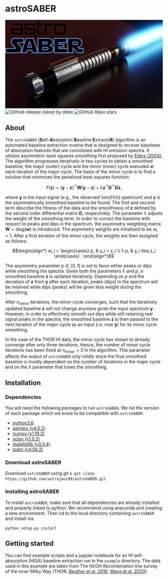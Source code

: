 <!--
  Title: astroSABER
  Description: Self-Absorption Baseline ExtractoR developed for systematic baseline fitting.
  Author: astrojoni89
-->

# astroSABER

![astroSABER logo](./docs/astrosaber_promo_lowres.png)  
![GitHub release (latest by date)](https://img.shields.io/github/v/release/astrojoni89/astroSABER?style=for-the-badge)
![GitHub Repo stars](https://img.shields.io/github/stars/astrojoni89/astroSABER?style=for-the-badge)

## About
The `astroSABER` (**S**elf-**A**bsorption **B**aseline **E**xtracto**R**) algorithm is an automated baseline extraction routine that is designed to recover baselines of absorption features that are convoluted with HI emission spectra. It utilizes asymmetric least squares smoothing first proposed by [Eilers (2004)](https://pubs.acs.org/doi/10.1021/ac034800e). The algorithm progresses iteratively in two cycles to obtain a smoothed baseline, the major (outer) cycle and the minor (inner) cycle executed at each iteration of the major cycle. The basis of the minor cycle is to find a solution that minimizes the penalized least squares function:


$$\begin{equation}
F(\mathbf{z}) = (\mathbf{y} - \mathbf{z})^\top \mathbf{W} (\mathbf{y} - \mathbf{z}) + \lambda \mathbf{z}^\top \mathbf{D}^\top \mathbf{D} \mathbf{z} ,
\end{equation}$$

where $\mathbf{y}$ is the input signal (e.g., the observed \ion{H}{i} spectrum) and $\mathbf{z}$ is the asymmetrically smoothed baseline to be found. The first and second term describe the fitness of the data and the smoothness of $\mathbf{z}$ defined by the second order differential matrix $\mathbf{D}$, respectively. The parameter $\lambda$ adjusts the weight of the smoothing term. In order to correct the baseline with respect to peaks and dips in the spectrum, the asymmetry weighting matrix $\mathbf{W} = \mathrm{diag}(\mathbf{w})$ is introduced. The asymmetry weights are initialized to be $w_i=1$. After a first iteration of the minor cycle, the weights are then assigned as follows:

$$\begin{align*}
    w_i = \begin{cases}
    p, & y_i > z_i \\
    1-p, & y_i \leq z_i
    \end{cases} .
\end{align*}$$

The asymmetry parameter $p\in[0,1]$ is set to favor either peaks or dips while smoothing the spectra. Given both the parameters $\lambda$ and $p$, a smoothed baseline $\mathbf{z}$ is updated iteratively. Depending on $p$ and the deviation of $\mathbf{z}$ from $\mathbf{y}$ after each iteration, peaks (dips) in the spectrum will be retained while dips (peaks) will be given less weight during the smoothing.

After $n_{\mathrm{minor}}$ iterations, the minor cycle converges, such that the iteratively updated baseline $\mathbf{z}$ will not change anymore given the input spectrum $\mathbf{y}$. However, in order to effectively smooth out dips while still retaining real signal peaks in the spectra, the smoothed baseline $\mathbf{z}$ is then passed to the next iteration of the major cycle as an input (i.e. now $\mathbf{y}$) for its minor cycle smoothing.

In the case of the THOR HI data, the minor cycle has shown to already converge after only three iterations. Hence, the number of minor cycle iterations has been fixed at $n_{\mathrm{minor}}=3$ in the algorithm. This parameter affects the output of `astroSABER` only mildly since the final smoothed baseline is mostly dependent on the number of iterations in the major cycle and on the $\lambda$ parameter that tunes the smoothing.

## Installation
### Dependencies
You will need the following packages to run `astroSABER`. We list the version of each package which we know to be compatible with `astroSABER`:

* [python3.6](https://www.python.org/) 
* [astropy (v4.0.2)](https://www.astropy.org/)
* [numpy (v1.19.2)](https://numpy.org/)
* [scipy (v1.5.2)](https://www.scipy.org/)
* [matplotlib (v3.3.4)](https://matplotlib.org/)
* [tqdm (v4.56.2)](https://tqdm.github.io/)

### Download astroSABER
Download `astroSABER` using git `$ git clone https://github.com/astrojoni89/astroSABER.git`

### Installing astroSABER
To install `astroSABER`, make sure that all dependencies are already installed and properly linked to python. We recommend using anaconda and creating a new environment. Then cd to the local directory containing `astroSABER` and install via
```
python setup.py install
```

## Getting started
You can find example scripts and a jupyter notebook for an HI self-absorption (HISA) baseline extraction run in the `example` directory. The data used in this example are taken from The HI/OH Recombination line survey of the inner Milky Way (THOR; [Beuther et al. 2016](https://ui.adsabs.harvard.edu/abs/2016A%26A...595A..32B/abstract), [Wang et al. 2020](https://ui.adsabs.harvard.edu/abs/2020A%26A...634A..83W/abstract)).
